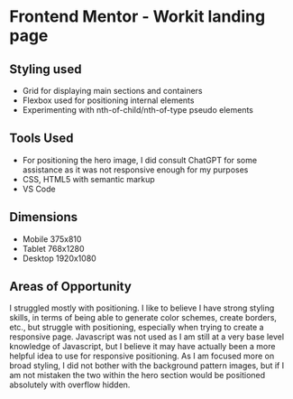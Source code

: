 # Frontend Mentor - Workit landing page

## Styling used

- Grid for displaying main sections and containers
- Flexbox used for positioning internal elements
- Experimenting with nth-of-child/nth-of-type pseudo elements

## Tools Used

- For positioning the hero image, I did consult ChatGPT for some assistance as it was not responsive enough for my purposes
- CSS, HTML5 with semantic markup
- VS Code

## Dimensions

- Mobile 375x810
- Tablet 768x1280
- Desktop 1920x1080

## Areas of Opportunity

I struggled mostly with positioning. I like to believe I have strong styling skills, in terms of being able to generate color schemes, create borders, etc., but struggle with positioning, especially when trying to create a responsive page. Javascript was not used as I am still at a very base level knowledge of Javascript, but I believe it may have actually been a more helpful idea to use for responsive positioning. As I am focused more on broad styling, I did not bother with the background pattern images, but if I am not mistaken the two within the hero section would be positioned absolutely with overflow hidden. 
